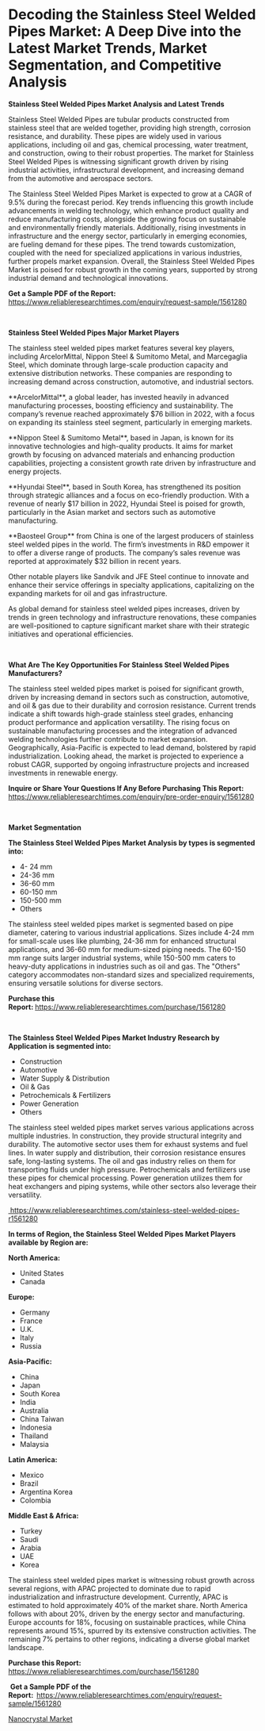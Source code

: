 <p><h1>Decoding the Stainless Steel Welded Pipes Market: A Deep Dive into the Latest Market Trends, Market Segmentation, and Competitive Analysis</h1></p><p><strong>Stainless Steel Welded Pipes Market Analysis and Latest Trends</strong></p>
<p><p>Stainless Steel Welded Pipes are tubular products constructed from stainless steel that are welded together, providing high strength, corrosion resistance, and durability. These pipes are widely used in various applications, including oil and gas, chemical processing, water treatment, and construction, owing to their robust properties. The market for Stainless Steel Welded Pipes is witnessing significant growth driven by rising industrial activities, infrastructural development, and increasing demand from the automotive and aerospace sectors. </p><p>The Stainless Steel Welded Pipes Market is expected to grow at a CAGR of 9.5% during the forecast period. Key trends influencing this growth include advancements in welding technology, which enhance product quality and reduce manufacturing costs, alongside the growing focus on sustainable and environmentally friendly materials. Additionally, rising investments in infrastructure and the energy sector, particularly in emerging economies, are fueling demand for these pipes. The trend towards customization, coupled with the need for specialized applications in various industries, further propels market expansion. Overall, the Stainless Steel Welded Pipes Market is poised for robust growth in the coming years, supported by strong industrial demand and technological innovations.</p></p>
<p><strong>Get a Sample PDF of the Report:&nbsp;</strong> <a href="https://www.reliableresearchtimes.com/enquiry/request-sample/1561280?utm_campaign=1940&utm_medium=2&utm_source=Github&utm_content=ia&utm_term=06022025&utm_id=stainless-steel-welded-pipes">https://www.reliableresearchtimes.com/enquiry/request-sample/1561280</a></p>
<p>&nbsp;</p>
<p><strong>Stainless Steel Welded Pipes Major Market Players</strong></p>
<p><p>The stainless steel welded pipes market features several key players, including ArcelorMittal, Nippon Steel & Sumitomo Metal, and Marcegaglia Steel, which dominate through large-scale production capacity and extensive distribution networks. These companies are responding to increasing demand across construction, automotive, and industrial sectors.</p><p>**ArcelorMittal**, a global leader, has invested heavily in advanced manufacturing processes, boosting efficiency and sustainability. The company’s revenue reached approximately $76 billion in 2022, with a focus on expanding its stainless steel segment, particularly in emerging markets.</p><p>**Nippon Steel & Sumitomo Metal**, based in Japan, is known for its innovative technologies and high-quality products. It aims for market growth by focusing on advanced materials and enhancing production capabilities, projecting a consistent growth rate driven by infrastructure and energy projects.</p><p>**Hyundai Steel**, based in South Korea, has strengthened its position through strategic alliances and a focus on eco-friendly production. With a revenue of nearly $17 billion in 2022, Hyundai Steel is poised for growth, particularly in the Asian market and sectors such as automotive manufacturing.</p><p>**Baosteel Group** from China is one of the largest producers of stainless steel welded pipes in the world. The firm’s investments in R&D empower it to offer a diverse range of products. The company’s sales revenue was reported at approximately $32 billion in recent years.</p><p>Other notable players like Sandvik and JFE Steel continue to innovate and enhance their service offerings in specialty applications, capitalizing on the expanding markets for oil and gas infrastructure.</p><p>As global demand for stainless steel welded pipes increases, driven by trends in green technology and infrastructure renovations, these companies are well-positioned to capture significant market share with their strategic initiatives and operational efficiencies.</p></p>
<p>&nbsp;</p>
<p><strong>What Are The Key Opportunities For Stainless Steel Welded Pipes Manufacturers?</strong></p>
<p><p>The stainless steel welded pipes market is poised for significant growth, driven by increasing demand in sectors such as construction, automotive, and oil & gas due to their durability and corrosion resistance. Current trends indicate a shift towards high-grade stainless steel grades, enhancing product performance and application versatility. The rising focus on sustainable manufacturing processes and the integration of advanced welding technologies further contribute to market expansion. Geographically, Asia-Pacific is expected to lead demand, bolstered by rapid industrialization. Looking ahead, the market is projected to experience a robust CAGR, supported by ongoing infrastructure projects and increased investments in renewable energy.</p></p>
<p><strong>Inquire or Share Your Questions If Any Before Purchasing This Report:</strong> <a href="https://www.reliableresearchtimes.com/enquiry/pre-order-enquiry/1561280?utm_campaign=1940&utm_medium=2&utm_source=Github&utm_content=ia&utm_term=06022025&utm_id=stainless-steel-welded-pipes">https://www.reliableresearchtimes.com/enquiry/pre-order-enquiry/1561280</a></p>
<p>&nbsp;</p>
<p><strong>Market Segmentation</strong></p>
<p><strong>The Stainless Steel Welded Pipes Market Analysis by types is segmented into:</strong></p>
<p><ul><li>4- 24 mm</li><li>24-36 mm</li><li>36-60 mm</li><li>60-150 mm</li><li>150-500 mm</li><li>Others</li></ul></p>
<p><p>The stainless steel welded pipes market is segmented based on pipe diameter, catering to various industrial applications. Sizes include 4-24 mm for small-scale uses like plumbing, 24-36 mm for enhanced structural applications, and 36-60 mm for medium-sized piping needs. The 60-150 mm range suits larger industrial systems, while 150-500 mm caters to heavy-duty applications in industries such as oil and gas. The "Others" category accommodates non-standard sizes and specialized requirements, ensuring versatile solutions for diverse sectors.</p></p>
<p><strong>Purchase this Report:&nbsp;</strong><a href="https://www.reliableresearchtimes.com/purchase/1561280?utm_campaign=1940&utm_medium=2&utm_source=Github&utm_content=ia&utm_term=06022025&utm_id=stainless-steel-welded-pipes">https://www.reliableresearchtimes.com/purchase/1561280</a></p>
<p>&nbsp;</p>
<p><strong>The Stainless Steel Welded Pipes Market Industry Research by Application is segmented into:</strong></p>
<p><ul><li>Construction</li><li>Automotive</li><li>Water Supply & Distribution</li><li>Oil & Gas</li><li>Petrochemicals & Fertilizers</li><li>Power Generation</li><li>Others</li></ul></p>
<p><p>The stainless steel welded pipes market serves various applications across multiple industries. In construction, they provide structural integrity and durability. The automotive sector uses them for exhaust systems and fuel lines. In water supply and distribution, their corrosion resistance ensures safe, long-lasting systems. The oil and gas industry relies on them for transporting fluids under high pressure. Petrochemicals and fertilizers use these pipes for chemical processing. Power generation utilizes them for heat exchangers and piping systems, while other sectors also leverage their versatility.</p></p>
<p><a href="https://www.reliableresearchtimes.com/stainless-steel-welded-pipes-r1561280?utm_campaign=1940&utm_medium=2&utm_source=Github&utm_content=ia&utm_term=06022025&utm_id=stainless-steel-welded-pipes">&nbsp;https://www.reliableresearchtimes.com/stainless-steel-welded-pipes-r1561280</a></p>
<p><strong>In terms of Region, the Stainless Steel Welded Pipes Market Players available by Region are:</strong></p>
<p>
    <p> <strong> North America: </strong>
        <ul>
            <li>United States</li>
            <li>Canada</li>
        </ul>
        </p> 
    <p> <strong> Europe: </strong>
        <ul>
            <li>Germany</li>
            <li>France</li>
            <li>U.K.</li>
            <li>Italy</li>
            <li>Russia</li>
        </ul>
        </p> 
    <p> <strong> Asia-Pacific: </strong>
        <ul>
            <li>China</li>
            <li>Japan</li>
            <li>South Korea</li>
            <li>India</li>
            <li>Australia</li>
            <li>China Taiwan</li>
            <li>Indonesia</li>
            <li>Thailand</li>
            <li>Malaysia</li>
        </ul>
        </p> 
    <p> <strong> Latin America: </strong>
        <ul>
            <li>Mexico</li>
            <li>Brazil</li>
            <li>Argentina Korea</li>
            <li>Colombia</li>
        </ul>
        </p> 
    <p> <strong> Middle East & Africa: </strong>
        <ul>
            <li>Turkey</li>
            <li>Saudi</li>
            <li>Arabia</li>
            <li>UAE</li>
            <li>Korea</li>
        </ul>
    </p>
    </p>
<p><p>The stainless steel welded pipes market is witnessing robust growth across several regions, with APAC projected to dominate due to rapid industrialization and infrastructure development. Currently, APAC is estimated to hold approximately 40% of the market share. North America follows with about 20%, driven by the energy sector and manufacturing. Europe accounts for 18%, focusing on sustainable practices, while China represents around 15%, spurred by its extensive construction activities. The remaining 7% pertains to other regions, indicating a diverse global market landscape.</p></p>
<p><strong>Purchase this Report: </strong><a href="https://www.reliableresearchtimes.com/purchase/1561280?utm_campaign=1940&utm_medium=2&utm_source=Github&utm_content=ia&utm_term=06022025&utm_id=stainless-steel-welded-pipes">https://www.reliableresearchtimes.com/purchase/1561280</a></p>
<p>&nbsp;<strong>Get a Sample PDF of the Report:&nbsp;&nbsp;</strong><a href="https://www.reliableresearchtimes.com/enquiry/request-sample/1561280?utm_campaign=1940&utm_medium=2&utm_source=Github&utm_content=ia&utm_term=06022025&utm_id=stainless-steel-welded-pipes">https://www.reliableresearchtimes.com/enquiry/request-sample/1561280</a></p>
<p><strong></strong></p>
<p><p><a href="https://github.com/hgf64gh/Market-Research-Report-List-1/blob/main/nanocrystal-market.md?utm_campaign=1940&utm_medium=2&utm_source=Github&utm_content=ia&utm_term=06022025&utm_id=stainless-steel-welded-pipes">Nanocrystal Market</a></p></p>